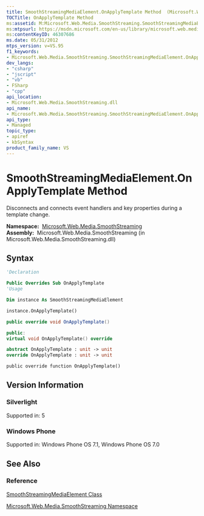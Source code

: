 ```yaml
---
title: SmoothStreamingMediaElement.OnApplyTemplate Method  (Microsoft.Web.Media.SmoothStreaming)
TOCTitle: OnApplyTemplate Method
ms:assetid: M:Microsoft.Web.Media.SmoothStreaming.SmoothStreamingMediaElement.OnApplyTemplate
ms:mtpsurl: https://msdn.microsoft.com/en-us/library/microsoft.web.media.smoothstreaming.smoothstreamingmediaelement.onapplytemplate(v=VS.95)
ms:contentKeyID: 46307686
ms.date: 05/31/2012
mtps_version: v=VS.95
f1_keywords:
- Microsoft.Web.Media.SmoothStreaming.SmoothStreamingMediaElement.OnApplyTemplate
dev_langs:
- "csharp"
- "jscript"
- "vb"
- FSharp
- "cpp"
api_location:
- Microsoft.Web.Media.SmoothStreaming.dll
api_name:
- Microsoft.Web.Media.SmoothStreaming.SmoothStreamingMediaElement.OnApplyTemplate
api_type:
- Managed
topic_type:
- apiref
- kbSyntax
product_family_name: VS
---
```


# SmoothStreamingMediaElement.OnApplyTemplate Method

Disconnects and connects event handlers and key properties during a template change.

**Namespace:**  [Microsoft.Web.Media.SmoothStreaming](microsoft-web-media-smoothstreaming-namespace_1.md)  
**Assembly:**  Microsoft.Web.Media.SmoothStreaming (in Microsoft.Web.Media.SmoothStreaming.dll)

## Syntax

```vb
'Declaration

Public Overrides Sub OnApplyTemplate
'Usage

Dim instance As SmoothStreamingMediaElement

instance.OnApplyTemplate()
```

```csharp
public override void OnApplyTemplate()
```

```cpp
public:
virtual void OnApplyTemplate() override
```

``` fsharp
abstract OnApplyTemplate : unit -> unit 
override OnApplyTemplate : unit -> unit 
```

```jscript
public override function OnApplyTemplate()
```

## Version Information

### Silverlight

Supported in: 5  

### Windows Phone

Supported in: Windows Phone OS 7.1, Windows Phone OS 7.0  

## See Also

### Reference

[SmoothStreamingMediaElement Class](smoothstreamingmediaelement-class-microsoft-web-media-smoothstreaming_1.md)

[Microsoft.Web.Media.SmoothStreaming Namespace](microsoft-web-media-smoothstreaming-namespace_1.md)

